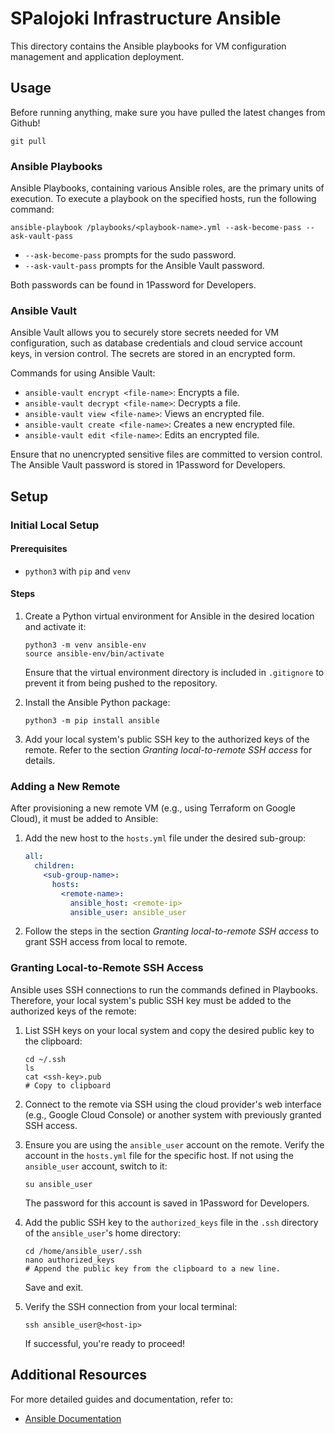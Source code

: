 # SPalojoki Infrastructure Ansible

This directory contains the Ansible playbooks for VM configuration management and application deployment.

## Usage

Before running anything, make sure you have pulled the latest changes from Github!

```
git pull
```

### Ansible Playbooks

Ansible Playbooks, containing various Ansible roles, are the primary units of execution. To execute a playbook on the specified hosts, run the following command:

```
ansible-playbook /playbooks/<playbook-name>.yml --ask-become-pass --ask-vault-pass
```

- `--ask-become-pass` prompts for the sudo password.
- `--ask-vault-pass` prompts for the Ansible Vault password.

Both passwords can be found in 1Password for Developers.

### Ansible Vault

Ansible Vault allows you to securely store secrets needed for VM configuration, such as database credentials and cloud service account keys, in version control. The secrets are stored in an encrypted form.

Commands for using Ansible Vault:

- `ansible-vault encrypt <file-name>`: Encrypts a file.
- `ansible-vault decrypt <file-name>`: Decrypts a file.
- `ansible-vault view <file-name>`: Views an encrypted file.
- `ansible-vault create <file-name>`: Creates a new encrypted file.
- `ansible-vault edit <file-name>`: Edits an encrypted file.

Ensure that no unencrypted sensitive files are committed to version control. The Ansible Vault password is stored in 1Password for Developers.

## Setup

### Initial Local Setup

#### Prerequisites

- `python3` with `pip` and `venv`

#### Steps

1. Create a Python virtual environment for Ansible in the desired location and activate it:

    ```
    python3 -m venv ansible-env
    source ansible-env/bin/activate
    ```

    Ensure that the virtual environment directory is included in `.gitignore` to prevent it from being pushed to the repository.

2. Install the Ansible Python package:

    ```
    python3 -m pip install ansible
    ```

3. Add your local system's public SSH key to the authorized keys of the remote. Refer to the section *Granting local-to-remote SSH access* for details.

### Adding a New Remote

After provisioning a new remote VM (e.g., using Terraform on Google Cloud), it must be added to Ansible:

1. Add the new host to the `hosts.yml` file under the desired sub-group:

    ```yaml
    all:
      children:
        <sub-group-name>:
          hosts:
            <remote-name>:
              ansible_host: <remote-ip>
              ansible_user: ansible_user
    ```

2. Follow the steps in the section *Granting local-to-remote SSH access* to grant SSH access from local to remote.

### Granting Local-to-Remote SSH Access

Ansible uses SSH connections to run the commands defined in Playbooks. Therefore, your local system's public SSH key must be added to the authorized keys of the remote:

1. List SSH keys on your local system and copy the desired public key to the clipboard:

    ```
    cd ~/.ssh
    ls
    cat <ssh-key>.pub
    # Copy to clipboard
    ```

2. Connect to the remote via SSH using the cloud provider's web interface (e.g., Google Cloud Console) or another system with previously granted SSH access.

3. Ensure you are using the `ansible_user` account on the remote. Verify the account in the `hosts.yml` file for the specific host. If not using the `ansible_user` account, switch to it:

    ```
    su ansible_user
    ```

    The password for this account is saved in 1Password for Developers.

4. Add the public SSH key to the `authorized_keys` file in the `.ssh` directory of the `ansible_user`'s home directory:

    ```
    cd /home/ansible_user/.ssh
    nano authorized_keys
    # Append the public key from the clipboard to a new line.
    ```

    Save and exit.

5. Verify the SSH connection from your local terminal:

    ```
    ssh ansible_user@<host-ip>
    ```

    If successful, you're ready to proceed!

## Additional Resources

For more detailed guides and documentation, refer to:

- [Ansible Documentation](https://docs.ansible.com/)